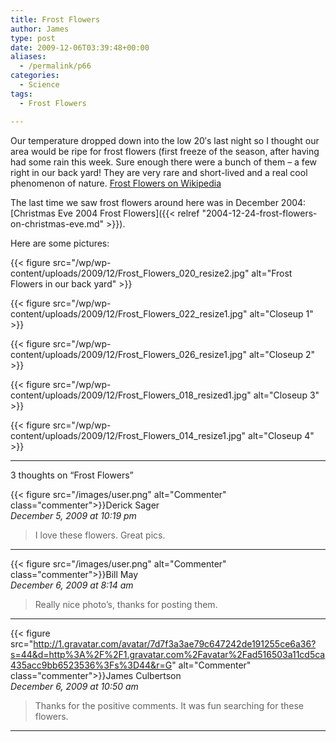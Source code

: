 ```yaml
---
title: Frost Flowers
author: James
type: post
date: 2009-12-06T03:39:48+00:00
aliases:
  - /permalink/p66
categories:
  - Science
tags:
  - Frost Flowers

---
```

Our temperature dropped down into the low 20&#8242;s last night so I thought our area would be ripe for frost flowers (first freeze of the season, after having had some rain this week. Sure enough there were a bunch of them &#8211; a few right in our back yard! They are very rare and short-lived and a real cool phenomenon of nature. [Frost Flowers on Wikipedia][1]

The last time we saw frost flowers around here was in December 2004: [Christmas Eve 2004 Frost Flowers]({{< relref "2004-12-24-frost-flowers-on-christmas-eve.md" >}}).

Here are some pictures:

{{< figure src="/wp/wp-content/uploads/2009/12/Frost_Flowers_020_resize2.jpg" alt="Frost Flowers in our back yard" >}}

{{< figure src="/wp/wp-content/uploads/2009/12/Frost_Flowers_022_resize1.jpg" alt="Closeup 1" >}}

{{< figure src="/wp/wp-content/uploads/2009/12/Frost_Flowers_026_resize1.jpg" alt="Closeup 2" >}}

{{< figure src="/wp/wp-content/uploads/2009/12/Frost_Flowers_018_resized1.jpg" alt="Closeup 3" >}}

{{< figure src="/wp/wp-content/uploads/2009/12/Frost_Flowers_014_resize1.jpg" alt="Closeup 4" >}}

****

3 thoughts on “Frost Flowers”

{{< figure src="/images/user.png" alt="Commenter" class="commenter">}}Derick Sager  
_December 5, 2009 at 10:19 pm_

>I love these flowers. Great pics.

****

{{< figure src="/images/user.png" alt="Commenter" class="commenter">}}Bill May  
_December 6, 2009 at 8:14 am_

>Really nice photo’s, thanks for posting them.

****

{{< figure src="http://1.gravatar.com/avatar/7d7f3a3ae79c647242de191255ce6a36?s=44&d=http%3A%2F%2F1.gravatar.com%2Favatar%2Fad516503a11cd5ca435acc9bb6523536%3Fs%3D44&r=G" alt="Commenter" class="commenter">}}James Culbertson  
_December 6, 2009 at 10:50 am_

>Thanks for the positive comments. It was fun searching for these flowers.

****

 [1]: http://en.wikipedia.org/wiki/Frost_flowers
